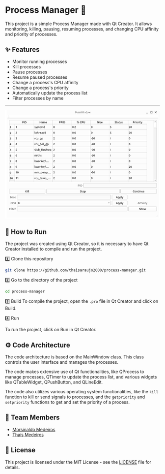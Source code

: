# Process Manager 🚀

This project is a simple Process Manager made with Qt Creator. It allows monitoring, killing, pausing, resuming processes, and changing CPU affinity and priority of processes.

## ✨ Features

- Monitor running processes
- Kill processes
- Pause processes
- Resume paused processes
- Change a process's CPU affinity
- Change a process's priority
- Automatically update the process list
- Filter processes by name

---
![Interface](img/process.png)

## 📐 How to Run

The project was created using Qt Creator, so it is necessary to have Qt Creator installed to compile and run the project.

1️⃣ Clone this repository
```bash
git clone https://github.com/thaisaraujo2000/process-manager.git
```

2️⃣ Go to the directory of the project
```bash
cd process-manager
```

3️⃣ Build
To compile the project, open the `.pro` file in Qt Creator and click on Build.

4️⃣ Run

To run the project, click on Run in Qt Creator.

## ⚙️ Code Architecture

The code architecture is based on the MainWindow class. This class controls the user interface and manages the processes.

The code makes extensive use of Qt functionalities, like QProcess to manage processes, QTimer to update the process list, and various widgets like QTableWidget, QPushButton, and QLineEdit.

The code also utilizes various operating system functionalities, like the `kill` function to kill or send signals to processes, and the `getpriority` and `setpriority` functions to get and set the priority of a process.

## 👥 Team Members

- [Morsinaldo Medeiros](https://github.com/Morsinaldo)
- [Thaís Medeiros](https://github.com/thaisaraujo2000)

## 📝 License

This project is licensed under the MIT License - see the [LICENSE](LICENSE) file for details.